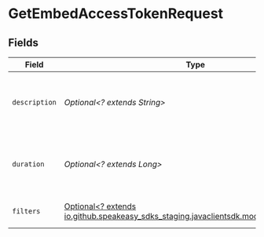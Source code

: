 # GetEmbedAccessTokenRequest


## Fields

| Field                                                                                                                      | Type                                                                                                                       | Required                                                                                                                   | Description                                                                                                                |
| -------------------------------------------------------------------------------------------------------------------------- | -------------------------------------------------------------------------------------------------------------------------- | -------------------------------------------------------------------------------------------------------------------------- | -------------------------------------------------------------------------------------------------------------------------- |
| `description`                                                                                                              | *Optional<? extends String>*                                                                                               | :heavy_minus_sign:                                                                                                         | The description of the embed access token.                                                                                 |
| `duration`                                                                                                                 | *Optional<? extends Long>*                                                                                                 | :heavy_minus_sign:                                                                                                         | The duration (in minutes) of the embed access token.                                                                       |
| `filters`                                                                                                                  | [Optional<? extends io.github.speakeasy_sdks_staging.javaclientsdk.models.shared.Filters>](../../models/shared/Filters.md) | :heavy_minus_sign:                                                                                                         | The filter to apply to the query.                                                                                          |